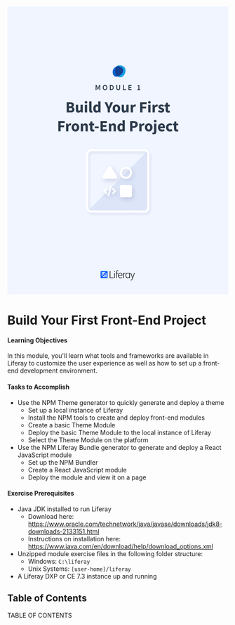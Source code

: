 <img src="images/cover.png" />

<div class="page"></div>

# Build Your First Front-End Project

<div class="ahead">

#### Learning Objectives

In this module, you'll learn what tools and frameworks are available in Liferay to customize the user experience as well as how to set up a front-end development environment.

#### Tasks to Accomplish

* Use the NPM Theme generator to quickly generate and deploy a theme
    * Set up a local instance of Liferay
    * Install the NPM tools to create and deploy front-end modules
    * Create a basic Theme Module
    * Deploy the basic Theme Module to the local instance of Liferay
    * Select the Theme Module on the platform
* Use the NPM Liferay Bundle generator to generate and deploy a React JavaScript module
    * Set up the NPM Bundler
    * Create a React JavaScript module
    * Deploy the module and view it on a page

#### Exercise Prerequisites

* Java JDK installed to run Liferay
    * Download here: <a href="https://www.oracle.com/technetwork/java/javase/downloads/jdk8-downloads-2133151.html">https://www.oracle.com/technetwork/java/javase/downloads/jdk8-downloads-2133151.html</a>
    * Instructions on installation here: <a href="https://www.java.com/en/download/help/download_options.xml">https://www.java.com/en/download/help/download_options.xml</a>
* Unzipped module exercise files in the following folder structure:
	* Windows: <code>C:\liferay</code>
	* Unix Systems: <code>[user-home]/liferay</code>
* A Liferay DXP or CE 7.3 instance up and running

</div>

<h2> Table of Contents </h2>

TABLE OF CONTENTS

